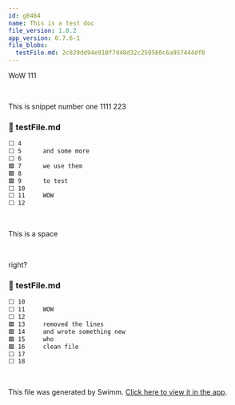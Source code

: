 ```yaml
---
id: g8464
name: This is a test doc
file_version: 1.0.2
app_version: 0.7.6-1
file_blobs:
  testFile.md: 2c829dd94e910f7d48d32c259560c6a957444df8
---
```


WoW 111

<br/>

This is snippet number one 1111 223
<!-- NOTE-swimm-snippet: the lines below link your snippet to Swimm -->
### 📄 testFile.md
```markdown
⬜ 4      
⬜ 5      and some more
⬜ 6      
🟩 7      we use them
🟩 8      
🟩 9      to test
⬜ 10     
⬜ 11     WOW
⬜ 12     
```

<br/>

This is a space

<br/>

right?
<!-- NOTE-swimm-snippet: the lines below link your snippet to Swimm -->
### 📄 testFile.md
```markdown
⬜ 10     
⬜ 11     WOW
⬜ 12     
🟩 13     removed the lines
🟩 14     and wrote something new
🟩 15     who
🟩 16     clean file
⬜ 17     
⬜ 18     
```

<br/>

This file was generated by Swimm. [Click here to view it in the app](https://swimm-web-app.web.app/repos/Z2l0aHViJTNBJTNBdGVzdC1naXRodWItYXBwJTNBJTNBc3dpbW1pbw==/docs/g8464).

